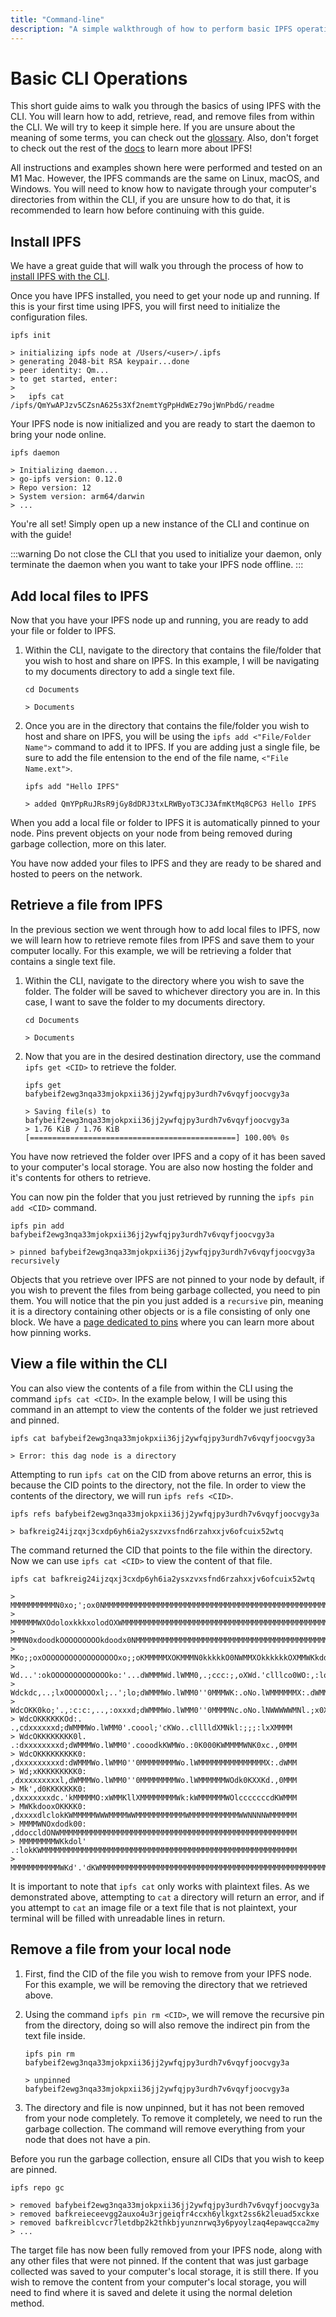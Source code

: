 ```yaml
---
title: "Command-line"
description: "A simple walkthrough of how to perform basic IPFS operations using the command-line."
---
```


# Basic CLI Operations

This short guide aims to walk you through the basics of using IPFS with the CLI. You will learn how to add, retrieve, read, and remove files from within the CLI. We will try to keep it simple here. If you are unsure about the meaning of some terms, you can check out the [glossary](../concepts/glossary.md). Also, don't forget to check out the rest of the [docs](../) to learn more about IPFS!

All instructions and examples shown here were performed and tested on an M1 Mac. However, the IPFS commands are the same on Linux, macOS, and Windows. You will need to know how to navigate through your computer's directories from within the CLI, if you are unsure how to do that, it is recommended to learn how before continuing with this guide.

## Install IPFS

We have a great guide that will walk you through the process of how to [install IPFS with the CLI](../install/command-line.md).

Once you have IPFS installed, you need to get your node up and running. If this is your first time using IPFS, you will first need to initialize the configuration files.

```shell
ipfs init

> initializing ipfs node at /Users/<user>/.ipfs
> generating 2048-bit RSA keypair...done
> peer identity: Qm...
> to get started, enter:
>
>   ipfs cat /ipfs/QmYwAPJzv5CZsnA625s3Xf2nemtYgPpHdWEz79ojWnPbdG/readme
```

Your IPFS node is now initialized and you are ready to start the daemon to bring your node online.

```shell
ipfs daemon

> Initializing daemon...
> go-ipfs version: 0.12.0
> Repo version: 12
> System version: arm64/darwin
> ...
```

You're all set! Simply open up a new instance of the CLI and continue on with the guide!

:::warning
Do not close the CLI that you used to initialize your daemon, only terminate the daemon when you want to take your IPFS node offline.
:::

## Add local files to IPFS

Now that you have your IPFS node up and running, you are ready to add your file or folder to IPFS.

1. Within the CLI, navigate to the directory that contains the file/folder that you wish to host and share on IPFS. In this example, I will be navigating to my documents directory to add a single text file.

    ```shell
    cd Documents

    > Documents
    ```

2. Once you are in the directory that contains the file/folder you wish to host and share on IPFS, you will be using the `ipfs add <"File/Folder Name">` command to add it to IPFS. If you are adding just a single file, be sure to add the file entension to the end of the file name, `<"File Name.ext">`.

    ```shell
    ipfs add "Hello IPFS"

    > added QmYPpRuJRsR9jGy8dDRJ3txLRWByoT3CJ3AfmKtMq8CPG3 Hello IPFS
    ```

When you add a local file or folder to IPFS it is automatically pinned to your node. Pins prevent objects on your node from being removed during garbage collection, more on this later.

You have now added your files to IPFS and they are ready to be shared and hosted to peers on the network.

## Retrieve a file from IPFS

In the previous section we went through how to add local files to IPFS, now we will learn how to retrieve remote files from IPFS and save them to your computer locally. For this example, we will be retrieving a folder that contains a single text file.

1. Within the CLI, navigate to the directory where you wish to save the folder. The folder will be saved to whichever directory you are in. In this case, I want to save the folder to my documents directory.

    ```shell
    cd Documents

    > Documents
    ```

2. Now that you are in the desired destination directory, use the command `ipfs get <CID>` to retrieve the folder.

    ```shell
    ipfs get bafybeif2ewg3nqa33mjokpxii36jj2ywfqjpy3urdh7v6vqyfjoocvgy3a

    > Saving file(s) to bafybeif2ewg3nqa33mjokpxii36jj2ywfqjpy3urdh7v6vqyfjoocvgy3a
    > 1.76 KiB / 1.76 KiB [==============================================] 100.00% 0s
    ```

You have now retrieved the folder over IPFS and a copy of it has been saved to your computer's local storage. You are also now hosting the folder and it's contents for others to retrieve.

You can now pin the folder that you just retrieved by running the `ipfs pin add <CID>` command.

```shell
ipfs pin add bafybeif2ewg3nqa33mjokpxii36jj2ywfqjpy3urdh7v6vqyfjoocvgy3a

> pinned bafybeif2ewg3nqa33mjokpxii36jj2ywfqjpy3urdh7v6vqyfjoocvgy3a recursively
```

Objects that you retrieve over IPFS are not pinned to your node by default, if you wish to prevent the files from being garbage collected, you need to pin them. You will notice that the pin you just added is a `recursive` pin, meaning it is a directory containing other objects or is a file consisting of only one block. We have a [page dedicated to pins](../how-to/pin-files.md) where you can learn more about how pinning works.

## View a file within the CLI

You can also view the contents of a file from within the CLI using the command `ipfs cat <CID>`. In the example below, I will be using this command in an attempt to view the contents of the folder we just retrieved and pinned.

```shell
ipfs cat bafybeif2ewg3nqa33mjokpxii36jj2ywfqjpy3urdh7v6vqyfjoocvgy3a

> Error: this dag node is a directory
```

Attempting to run `ipfs cat` on the CID from above returns an error, this is because the CID points to the directory, not the file. In order to view the contents of the directory, we will run `ipfs refs <CID>`.

```shell
ipfs refs bafybeif2ewg3nqa33mjokpxii36jj2ywfqjpy3urdh7v6vqyfjoocvgy3a

> bafkreig24ijzqxj3cxdp6yh6ia2ysxzvxsfnd6rzahxxjv6ofcuix52wtq
```

The command returned the CID that points to the file within the directory. Now we can use `ipfs cat <CID>` to view the content of that file.

```plaintext
ipfs cat bafkreig24ijzqxj3cxdp6yh6ia2ysxzvxsfnd6rzahxxjv6ofcuix52wtq

> MMMMMMMMMMN0xo;';ox0NMMMMMMMMMMMMMMMMMMMMMMMMMMMMMMMMMMMMMMMMMMMMMMMMMMMMMMMMMMM
> MMMMMMWXOdoloxkkkxolodOXWMMMMMMMMMMMMMMMMMMMMMMMMMMMMMMMMMMMMMMMMMMMMMMMMMMMMMMM
> MMMN0xdoodkOOOOOOOOOkdoodx0NMMMMMMMMMMMMMMMMMMMMMMMMMMMMMMMMMMMMMMMMMMMMMMMMMMMM
> MKo;;oxOOOOOOOOOOOOOOOOOxo;;oKMMMMMXOKMMMN0kkkkkO0NWMMXOkkkkkkOXMMWKkddddk0NMMMM
> Wd...':okOOOOOOOOOOOOOko:'...dWMMMWd.lWMM0,.;ccc:;,oXWd.'clllco0WO:,:loolcckWMMM
> Wdckdc,..;lxOOOOOOOxl;..';lo;dWMMMWo.lWMM0''0MMMWK:.oNo.lWMMMMMMX:.dWMMMMMWWMMMM
> WdcOKK0ko;'.,:c:c:,..,:oxxxd;dWMMMWo.lWMM0''0MMMMNc.oNo.lNWWWWWMNl.;x0XNWMMMMMMM
> WdcOKKKKKKOd:.   .,cdxxxxxxd;dWMMMWo.lWMM0'.coool;'cKWo..clllldXMNkl:;;;:lxXMMMM
> WdcOKKKKKKKK0l. .:dxxxxxxxxd;dWMMMWo.lWMM0'.cooodkKWMWo.:0K000KWMMMMWNK0xc.,0MMM
> WdcOKKKKKKKKK0: ,dxxxxxxxxxd:dWMMMWo.lWMM0''0MMMMMMMMWo.lWMMMMMMMMMMMMMMMX:.dWMM
> Wd;xKKKKKKKKK0: ,dxxxxxxxxxl,dWMMMWo.lWMM0''0MMMMMMMMWo.lWMMMMMMWOdk0KXXKd.,0MMM
> Mk',d0KKKKKKK0: ,dxxxxxxxdc.'kMMMMMO:xWMMKllXMMMMMMMMWk:kWMMMMMMWOlcccccccdKWMMM
> MWKkdooxOKKKK0: ,dxxxxdlclokKWMMMMMWWWMMMMWWMMMMMMMMMMMWMMMMMMMMMMMWWNNNNWMMMMMM
> MMMMWNOxdodk00: ,ddoccldONWMMMMMMMMMMMMMMMMMMMMMMMMMMMMMMMMMMMMMMMMMMMMMMMMMMMMM
> MMMMMMMMWKkdol' .:lokKWMMMMMMMMMMMMMMMMMMMMMMMMMMMMMMMMMMMMMMMMMMMMMMMMMMMMMMMMM
> MMMMMMMMMMMWKd'.'dKWMMMMMMMMMMMMMMMMMMMMMMMMMMMMMMMMMMMMMMMMMMMMMMMMMMMMMMMMMMMM
```

It is important to note that `ipfs cat` only works with plaintext files. As we demonstrated above, attempting to `cat` a directory will return an error, and if you attempt to `cat` an image file or a text file that is not plaintext, your terminal will be filled with unreadable lines in return.

## Remove a file from your local node

1. First, find the CID of the file you wish to remove from your IPFS node. For this example, we will be removing the directory that we retrieved above.
2. Using the command `ipfs pin rm <CID>`, we will remove the recursive pin from the directory, doing so will also remove the indirect pin from the text file inside.

    ```shell
    ipfs pin rm bafybeif2ewg3nqa33mjokpxii36jj2ywfqjpy3urdh7v6vqyfjoocvgy3a

    > unpinned bafybeif2ewg3nqa33mjokpxii36jj2ywfqjpy3urdh7v6vqyfjoocvgy3a
    ```
3. The directory and file is now unpinned, but it has not been removed from your node completely. To remove it completely, we need to run the garbage collection. The command will remove everything from your node that does not have a pin.

Before you run the garbage collection, ensure all CIDs that you wish to keep are pinned.

```shell
ipfs repo gc

> removed bafybeif2ewg3nqa33mjokpxii36jj2ywfqjpy3urdh7v6vqyfjoocvgy3a
> removed bafkreieceevgg2auxo4u3rjgeiqfr4ccxh6ylkgxt2ss6k2leuad5xckxe
> removed bafkreiblcvcr7letdbp2k2thkbjyunznrwq3y6pyoylzaq4epawqcca2my
> ...
```

The target file has now been fully removed from your IPFS node, along with any other files that were not pinned. If the content that was just garbage collected was saved to your computer's local storage, it is still there. If you wish to remove the content from your computer's local storage, you will need to find where it is saved and delete it using the normal deletion method.